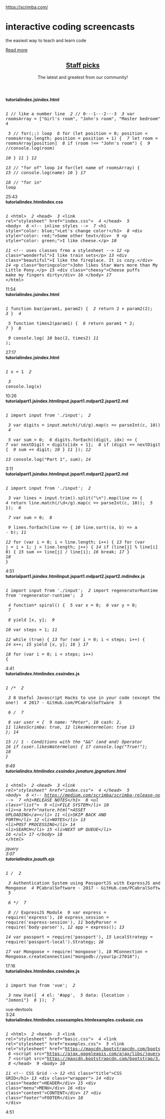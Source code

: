 <a href="https://scrimba.com/">https://scrimba.com/</a><div id="articleHeader"><h1>interactive coding screencasts</h1></div><p>the easiest way to teach and learn code</p><div><a href="/c/cKp6LhL" target="_blank">Read more</a></div></header><header><h2><a href="/playlist/pRB9Hw" target="_blank">Staff picks</a></h2><div>The latest and greatest from our community!</div></header><div><div><div><div><div><div><b>tutorial</b><b>index.js</b><b>index.html</b></div><pre><i> 1</i>  // like a number line
<i> 2</i>  // 0---1---2---3
<i> 3</i>  var roomsArray = ["Girl's room", "John's room", "Master bedroom"];
<i> 4</i>  
<i> 5</i>  // for(;;) loop
<i> 6</i>  for (let position = 0; position &lt; roomsArray.length; position = position + 1) {
<i> 7</i>      let room = roomsArray[position]
<i> 8</i>      if (room !== "John's room") {
<i> 9</i>          //console.log(room)    
<i>10</i>      }
<i>11</i>  }
<i>12</i>  
<i>13</i>  // "for of" loop
<i>14</i>  for(let name of roomsArray) {
<i>15</i>      // console.log(name)
<i>16</i>  }
<i>17</i>  
<i>18</i>  // "for in" loop</pre></div>25:43</div></div><div><div><div><div><b>tutorial</b><b>index.html</b><b>index.css</b></div><pre><i> 1</i>  &lt;html&gt;
<i> 2</i>      &lt;head&gt;
<i> 3</i>          &lt;link rel="stylesheet" href="index.css"&gt;
<i> 4</i>      &lt;/head&gt;
<i> 5</i>      &lt;body&gt;
<i> 6</i>          &lt;!-- inline styles --&gt;
<i> 7</i>          &lt;h1 style="color: blue;"&gt;Let's change color!&lt;/h1&gt;
<i> 8</i>          &lt;div style="color: red;"&gt;Some other text&lt;/div&gt;
<i> 9</i>          &lt;p style="color: green;"&gt;I like cheese.&lt;/p&gt;
<i>10</i>          
<i>11</i>          &lt;!-- uses classes frmo a stylesheet --&gt;
<i>12</i>          &lt;p class="wonderful"&gt;I like train sets&lt;/p&gt;
<i>13</i>          &lt;div class="beautiful"&gt;I like the fireplace. It is cozy.&lt;/div&gt;
<i>14</i>          &lt;p class="boringcolor"&gt;John likes Star Wars more than My Little Pony.&lt;/p&gt;
<i>15</i>          &lt;div class="cheesy"&gt;Cheese puffs make my fingers dirty&lt;/div&gt;
<i>16</i>      &lt;/body&gt;
<i>17</i>  &lt;/html&gt;</pre></div>11:54</div></div><div><div><div><div><b>tutorial</b><b>index.js</b><b>index.html</b></div><pre><i> 1</i>  function baz(param1, param2) {
<i> 2</i>    return 2 + param2(2);
<i> 3</i>  }
<i> 4</i>  
<i> 5</i>  function times2(param1) {
<i> 6</i>    return param1 * 2;
<i> 7</i>  }
<i> 8</i>  
<i> 9</i>  console.log(
<i>10</i>    baz(2, times2)
<i>11</i>  );</pre></div>27:17</div></div><div><div><div><div><b>tutorial</b><b>index.js</b><b>index.html</b></div><pre><i> 1</i>  x = 1
<i> 2</i>  
<i> 3</i>  console.log(x)</pre></div>10:26</div></div><div><div><div><div><b>tutorial</b><b>part1.js</b><b>index.html</b><b>input.js</b><b>part1.md</b><b>part2.js</b><b>part2.md</b></div><pre><i> 1</i>  import input from './input';
<i> 2</i>  
<i> 3</i>  var digits = input.match(/\d/g).map(c =&gt; parseInt(c, 10));
<i> 4</i>  
<i> 5</i>  var sum = 0;
<i> 6</i>  digits.forEach((digit, idx) =&gt; {
<i> 7</i>      var nextDigit = digits[idx + 1];
<i> 8</i>      if (digit == nextDigit) {
<i> 9</i>          sum += digit;
<i>10</i>      }
<i>11</i>  });
<i>12</i>  
<i>13</i>  console.log("Part 1", sum);
<i>14</i>  </pre></div>3:11</div></div><div><div><div><div><b>tutorial</b><b>part1.js</b><b>index.html</b><b>input.js</b><b>part1.md</b><b>part2.js</b><b>part2.md</b></div><pre><i> 1</i>  import input from './input';
<i> 2</i>  
<i> 3</i>  var lines = input.trim().split("\n").map(line =&gt; {
<i> 4</i>      return line.match(/\d+/g).map(c =&gt; parseInt(c, 10));
<i> 5</i>  });
<i> 6</i>  
<i> 7</i>  var sum = 0;
<i> 8</i>  
<i> 9</i>  lines.forEach(line =&gt; {
<i>10</i>      line.sort((a, b) =&gt; a - b);
<i>11</i>      
<i>12</i>      for (var i = 0; i &lt; line.length; i++) {
<i>13</i>          for (var j = i + 1; j &lt; line.length; j++) {
<i>14</i>              if (line[j] % line[i] == 0) {
<i>15</i>                  sum += line[j] / line[i];
<i>16</i>                  break;
<i>17</i>              }
<i>18</i>          }</pre></div>4:51</div></div><div><div><div><div><b>tutorial</b><b>part1.js</b><b>index.html</b><b>input.js</b><b>part1.md</b><b>part2.js</b><b>part2.md</b><b>index.js</b></div><pre><i> 1</i>  import input from './input';
<i> 2</i>  import regeneratorRuntime from 'regenerator-runtime';
<i> 3</i>  
<i> 4</i>  function* spiral() {
<i> 5</i>      var x = 0;
<i> 6</i>      var y = 0;
<i> 7</i>      
<i> 8</i>      yield [x, y];
<i> 9</i>      
<i>10</i>      var steps = 1;
<i>11</i>      
<i>12</i>      while (true) {
<i>13</i>          for (var i = 0; i &lt; steps; i++) {
<i>14</i>              x++;
<i>15</i>              yield [x, y];
<i>16</i>          }
<i>17</i>          
<i>18</i>          for (var i = 0; i &lt; steps; i++) {</pre></div>4:41</div></div><div><div><div><div><b>tutorial</b><b>index.html</b><b>index.css</b><b>index.js</b></div><pre><i> 1</i>  /*
<i> 2</i>  
<i> 3</i>      8 Useful Javascript Hacks to use in your code (except the last one!)
<i> 4</i>      2017 - GitHub.com/PCabralSoftware
<i> 5</i>  
<i> 6</i>  */
<i> 7</i>  
<i> 8</i>  var user = {
<i> 9</i>    name: "Peter",
<i>10</i>    cash: 2,
<i>11</i>    likesScrimba: true,
<i>12</i>    likesWatermelon: true
<i>13</i>  };
<i>14</i>  
<i>15</i>  // 1 - Conditions with the "&&" (and and) Operator
<i>16</i>  if (user.likesWatermelon) {
<i>17</i>    console.log("True!");
<i>18</i>  }</pre></div>9:49</div></div><div><div><div><div><b>tutorial</b><b>index.html</b><b>index.css</b><b>index.js</b><b>nature.jpg</b><b>nature.html</b></div><pre><i> 1</i>  &lt;html&gt;
<i> 2</i>      &lt;head&gt;
<i> 3</i>          &lt;link rel="stylesheet" href="index.css"&gt;
<i> 4</i>      &lt;/head&gt;
<i> 5</i>      &lt;body&gt;
<i> 6</i>          &lt;!-- https://medium.com/scrimba/scrimba-release-notes-november-675a65f118de --&gt;
<i> 7</i>          &lt;h1&gt;RELEASE NOTES&lt;/h1&gt;
<i> 8</i>            &lt;ul class="list"&gt;
<i> 9</i>              &lt;li&gt;FILE SYSTEM&lt;/li&gt;
<i>10</i>              &lt;li&gt;&lt;a href="nature.html"&gt;ASSET UPLOADING&lt;/a&gt;&lt;/li&gt;
<i>11</i>              &lt;li&gt;SKIP BACK AND FORTH&lt;/li&gt;
<i>12</i>              &lt;li&gt;NOTES&lt;/li&gt;
<i>13</i>              &lt;li&gt;POST PROCESSING&lt;/li&gt;
<i>14</i>              &lt;li&gt;SEARCH&lt;/li&gt;
<i>15</i>              &lt;li&gt;NEXT UP QUEUE&lt;/li&gt;
<i>16</i>          &lt;/ul&gt;
<i>17</i>      &lt;/body&gt;
<i>18</i>  &lt;/html&gt;</pre><div><div><div>jquery</div></div></div></div>3:07</div></div><div><div><div><div><b>tutorial</b><b>index.js</b><b>auth.ejs</b></div><pre><i> 1</i>  /*
<i> 2</i>  
<i> 3</i>      Authentication System using PassportJS with ExpressJS and Mongoose
<i> 4</i>      PCabralSoftware - 2017 - GitHub.com/PCabralSoftware
<i> 5</i>  
<i> 6</i>  */
<i> 7</i>  
<i> 8</i>  // ExpressJS Module
<i> 9</i>  var express = require('express'),
<i>10</i>      express_session = require('express-session'),
<i>11</i>      bodyParser = require('body-parser'),
<i>12</i>      app = express();
<i>13</i>  
<i>14</i>  var passport = require('passport'),
<i>15</i>      LocalStrategy = require('passport-local').Strategy;
<i>16</i>      
<i>17</i>  var Mongoose = require('mongoose'),
<i>18</i>      MConnection = Mongoose.createConnection("mongodb://yourip:27018");</pre></div>17:16</div></div><div><div><div><div><b>tutorial</b><b>index.html</b><b>index.css</b><b>index.js</b></div><pre><i> 1</i>  import Vue from 'vue';
<i> 2</i>  
<i> 3</i>  new Vue({ 
<i> 4</i>      el: '#app',
<i> 5</i>      data: {location : "Jomoni"}
<i> 6</i>  });
<i> 7</i>  </pre><div><div><div>vue-devtools</div></div></div></div>3:24</div></div><div><div><div><div><b>tutorial</b><b>index.html</b><b>index.css</b><b>examples.html</b><b>examples.css</b><b>basic.css</b></div><pre><i> 1</i>  &lt;html&gt;
<i> 2</i>      &lt;head&gt;
<i> 3</i>          &lt;link rel="stylesheet" href="basic.css"&gt;
<i> 4</i>          &lt;link rel="stylesheet" href="examples.css"&gt;
<i> 5</i>          &lt;link rel="stylesheet" href="https://maxcdn.bootstrapcdn.com/bootstrap/3.3.7/css/bootstrap.min.css"&gt;
<i> 6</i>          &lt;script src="https://ajax.googleapis.com/ajax/libs/jquery/3.2.1/jquery.min.js"&gt;&lt;/script&gt;
<i> 7</i>          &lt;script src="https://maxcdn.bootstrapcdn.com/bootstrap/3.3.7/js/bootstrap.min.js"&gt;&lt;/script&gt;
<i> 8</i>      &lt;/head&gt;
<i> 9</i>      &lt;body&gt;
<i>10</i>          
<i>11</i>          &lt;!-- CSS Grid --&gt;
<i>12</i>          &lt;h1 class="title"&gt;CSS GRID&lt;/h1&gt;
<i>13</i>          &lt;div class="wrapper"&gt;
<i>14</i>              &lt;div class="header"&gt;HEADER&lt;/div&gt;
<i>15</i>              &lt;div class="menu"&gt;MENU&lt;/div&gt;
<i>16</i>              &lt;div class="content"&gt;CONTENT&lt;/div&gt;
<i>17</i>              &lt;div class="footer"&gt;FOOTER&lt;/div&gt;
<i>18</i>          &lt;/div&gt;</pre></div>4:51</div></div></div></div>